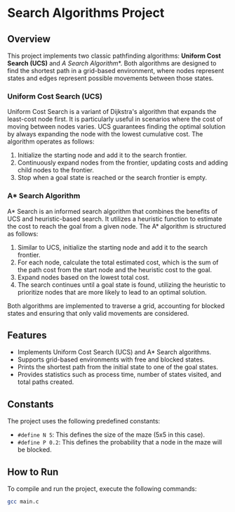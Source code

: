 # Search Algorithms Project

## Overview

This project implements two classic pathfinding algorithms: **Uniform Cost Search (UCS)** and **A* Search Algorithm**. Both algorithms are designed to find the shortest path in a grid-based environment, where nodes represent states and edges represent possible movements between those states.

### Uniform Cost Search (UCS)

Uniform Cost Search is a variant of Dijkstra's algorithm that expands the least-cost node first. It is particularly useful in scenarios where the cost of moving between nodes varies. UCS guarantees finding the optimal solution by always expanding the node with the lowest cumulative cost. The algorithm operates as follows:

1. Initialize the starting node and add it to the search frontier.
2. Continuously expand nodes from the frontier, updating costs and adding child nodes to the frontier.
3. Stop when a goal state is reached or the search frontier is empty.

### A* Search Algorithm

A* Search is an informed search algorithm that combines the benefits of UCS and heuristic-based search. It utilizes a heuristic function to estimate the cost to reach the goal from a given node. The A* algorithm is structured as follows:

1. Similar to UCS, initialize the starting node and add it to the search frontier.
2. For each node, calculate the total estimated cost, which is the sum of the path cost from the start node and the heuristic cost to the goal.
3. Expand nodes based on the lowest total cost.
4. The search continues until a goal state is found, utilizing the heuristic to prioritize nodes that are more likely to lead to an optimal solution.

Both algorithms are implemented to traverse a grid, accounting for blocked states and ensuring that only valid movements are considered.

## Features

- Implements Uniform Cost Search (UCS) and A* Search algorithms.
- Supports grid-based environments with free and blocked states.
- Prints the shortest path from the initial state to one of the goal states.
- Provides statistics such as process time, number of states visited, and total paths created.

## Constants
The project uses the following predefined constants:
- `#define N 5`: This defines the size of the maze (5x5 in this case).
- `#define P 0.2`: This defines the probability that a node in the maze will be blocked. 

## How to Run

To compile and run the project, execute the following commands:

```bash
gcc main.c 
